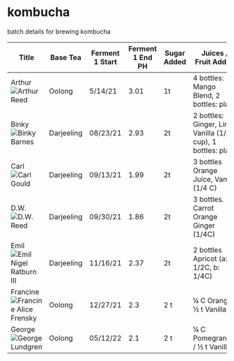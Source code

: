 # kombucha

batch details for brewing kombucha

| Title | Base Tea | Ferment 1 Start | Ferment 1 End PH | Sugar Added | Juices / Fruit Added | Ferment 2 Start Date | Finish Date | Ferment 2 End PH | ✭ Rating |
|-------|----------|-----------------|------------------|-------------|----------------------|----------------------|-------------|------------------|----------|
| Arthur ![Arthur Reed](https://images-wixmp-ed30a86b8c4ca887773594c2.wixmp.com/f/23119898-21a7-4485-8e1e-bdf287868326/dauycth-794e15fd-2ea0-4678-87e5-953cd93695e9.png?token=eyJ0eXAiOiJKV1QiLCJhbGciOiJIUzI1NiJ9.eyJzdWIiOiJ1cm46YXBwOjdlMGQxODg5ODIyNjQzNzNhNWYwZDQxNWVhMGQyNmUwIiwiaXNzIjoidXJuOmFwcDo3ZTBkMTg4OTgyMjY0MzczYTVmMGQ0MTVlYTBkMjZlMCIsIm9iaiI6W1t7InBhdGgiOiJcL2ZcLzIzMTE5ODk4LTIxYTctNDQ4NS04ZTFlLWJkZjI4Nzg2ODMyNlwvZGF1eWN0aC03OTRlMTVmZC0yZWEwLTQ2NzgtODdlNS05NTNjZDkzNjk1ZTkucG5nIn1dXSwiYXVkIjpbInVybjpzZXJ2aWNlOmZpbGUuZG93bmxvYWQiXX0.8i39WjfoH9JT33WdzCdkDzm5ocnNFg1_3CK2fFMKGJA) | Oolong | 5/14/21 | 3.01 | 1t | 4 bottles: Mango Blend, 2 bottles: plain | 6/6/21 | 6/9/21 | 3.02 | - |
| Binky ![Binky Barnes](https://static.wikia.nocookie.net/p__/images/9/9d/Binky_Barnes.png/revision/latest/top-crop/width/360/height/360?cb=20200201011817&path-prefix=protagonist) | Darjeeling | 08/23/21 | 2.93 | 2t | 2 bottles: Ginger, Lime, Vanilla (1/4 cup), 1 bottles: plain | 09/02/21 | 09/06/21 | flavored: 2.93, plain: 3.00 | - |
| Carl ![Carl Gould](https://static.wikia.nocookie.net/arthur/images/8/88/When_Carl_Met_George_75.png/revision/latest/scale-to-width-down/1200?cb=20150404050954) | Darjeeling | 09/13/21 | 1.99 | 2t  | 3 bottles Orange Juice, Vanilla (1/4 C)  | - | - | - | - |
| D.W. ![D.W. Reed](https://static.wikia.nocookie.net/arthur/images/c/c7/Arthur_DW_Read_Pajamas_Glass_of_Water.png/revision/latest/scale-to-width-down/250?cb=20120426154225) | Darjeeling | 09/30/21 | 1.86 | 2t | 3 bottles. Carrot Orange Ginger (1/4C) | 10/07/21 | 10/10/21 | 2.46 | - |
| Emil ![Emil Nigel Ratburn III](https://static.wikia.nocookie.net/parody/images/2/2b/521bf5779fd023792ec7cb0b8bfff743_400x400.jpg/revision/latest?cb=20170721033044)| Darjeeling | 11/16/21 | 2.37 | 2t | 2 bottles Apricot (a: 1/2C, b: 1/4C) | 11/24/21 | 11/29/21 | a: 2.6, b: 2.36 | - |
| Francine ![Francine Alice Frensky](https://static.wikia.nocookie.net/arthur/images/6/64/Francine_706b.png/revision/latest/scale-to-width-down/250?cb=20160903120046) | Oolong | 12/27/21 | 2.3 | 2 t | ¼ C Orange / ½ t Vanilla  | 01/03/22 | 01/07/22 | 2.70 | ✭✭✭✭☆ |
| George ![George Lundgren](https://static.wikia.nocookie.net/p__/images/3/3b/George_Lundgren_%28Arthur%29.png/revision/latest?cb=20200201011939&path-prefix=protagonist) | Oolong | 05/12/22 | 2.1 | 2 t | ¼ C Pomegranate / ½ t Vanilla | 05/20/22 | - | - | - |
